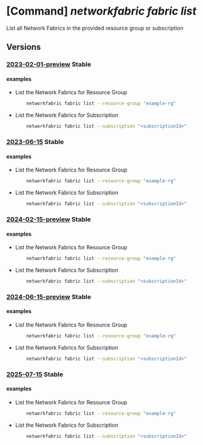 # [Command] _networkfabric fabric list_

List all Network Fabrics in the provided resource group or subscription

## Versions

### [2023-02-01-preview](/Resources/mgmt-plane/L3N1YnNjcmlwdGlvbnMve30vcHJvdmlkZXJzL21pY3Jvc29mdC5tYW5hZ2VkbmV0d29ya2ZhYnJpYy9uZXR3b3JrZmFicmljcw==/2023-02-01-preview.xml) **Stable**

<!-- mgmt-plane /subscriptions/{}/providers/microsoft.managednetworkfabric/networkfabrics 2023-02-01-preview -->
<!-- mgmt-plane /subscriptions/{}/resourcegroups/{}/providers/microsoft.managednetworkfabric/networkfabrics 2023-02-01-preview -->

#### examples

- List the Network Fabrics for Resource Group
    ```bash
        networkfabric fabric list --resource-group "example-rg"
    ```

- List the Network Fabrics for Subscription
    ```bash
        networkfabric fabric list --subscription "<subscriptionId>"
    ```

### [2023-06-15](/Resources/mgmt-plane/L3N1YnNjcmlwdGlvbnMve30vcHJvdmlkZXJzL21pY3Jvc29mdC5tYW5hZ2VkbmV0d29ya2ZhYnJpYy9uZXR3b3JrZmFicmljcw==/2023-06-15.xml) **Stable**

<!-- mgmt-plane /subscriptions/{}/providers/microsoft.managednetworkfabric/networkfabrics 2023-06-15 -->
<!-- mgmt-plane /subscriptions/{}/resourcegroups/{}/providers/microsoft.managednetworkfabric/networkfabrics 2023-06-15 -->

#### examples

- List the Network Fabrics for Resource Group
    ```bash
        networkfabric fabric list --resource-group "example-rg"
    ```

- List the Network Fabrics for Subscription
    ```bash
        networkfabric fabric list --subscription "<subscriptionId>"
    ```

### [2024-02-15-preview](/Resources/mgmt-plane/L3N1YnNjcmlwdGlvbnMve30vcHJvdmlkZXJzL21pY3Jvc29mdC5tYW5hZ2VkbmV0d29ya2ZhYnJpYy9uZXR3b3JrZmFicmljcw==/2024-02-15-preview.xml) **Stable**

<!-- mgmt-plane /subscriptions/{}/providers/microsoft.managednetworkfabric/networkfabrics 2024-02-15-preview -->
<!-- mgmt-plane /subscriptions/{}/resourcegroups/{}/providers/microsoft.managednetworkfabric/networkfabrics 2024-02-15-preview -->

#### examples

- List the Network Fabrics for Resource Group
    ```bash
        networkfabric fabric list --resource-group "example-rg"
    ```

- List the Network Fabrics for Subscription
    ```bash
        networkfabric fabric list --subscription "<subscriptionId>"
    ```

### [2024-06-15-preview](/Resources/mgmt-plane/L3N1YnNjcmlwdGlvbnMve30vcHJvdmlkZXJzL21pY3Jvc29mdC5tYW5hZ2VkbmV0d29ya2ZhYnJpYy9uZXR3b3JrZmFicmljcw==/2024-06-15-preview.xml) **Stable**

<!-- mgmt-plane /subscriptions/{}/providers/microsoft.managednetworkfabric/networkfabrics 2024-06-15-preview -->
<!-- mgmt-plane /subscriptions/{}/resourcegroups/{}/providers/microsoft.managednetworkfabric/networkfabrics 2024-06-15-preview -->

#### examples

- List the Network Fabrics for Resource Group
    ```bash
        networkfabric fabric list --resource-group "example-rg"
    ```

- List the Network Fabrics for Subscription
    ```bash
        networkfabric fabric list --subscription "<subscriptionId>"
    ```

### [2025-07-15](/Resources/mgmt-plane/L3N1YnNjcmlwdGlvbnMve30vcHJvdmlkZXJzL21pY3Jvc29mdC5tYW5hZ2VkbmV0d29ya2ZhYnJpYy9uZXR3b3JrZmFicmljcw==/2025-07-15.xml) **Stable**

<!-- mgmt-plane /subscriptions/{}/providers/microsoft.managednetworkfabric/networkfabrics 2025-07-15 -->
<!-- mgmt-plane /subscriptions/{}/resourcegroups/{}/providers/microsoft.managednetworkfabric/networkfabrics 2025-07-15 -->

#### examples

- List the Network Fabrics for Resource Group
    ```bash
        networkfabric fabric list --resource-group "example-rg"
    ```

- List the Network Fabrics for Subscription
    ```bash
        networkfabric fabric list --subscription "<subscriptionId>"
    ```
